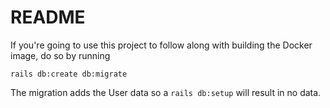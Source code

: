 # README

If you're going to use this project to follow along with building the Docker image, do so by running

```
rails db:create db:migrate

```

The migration adds the User data so a `rails db:setup` will result in no data.
